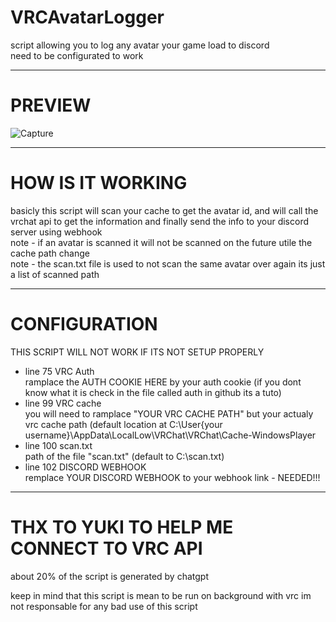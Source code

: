 # VRCAvatarLogger  
script allowing you to log any avatar your game load to discord  
need to be configurated to work  
_________________________________________________________________  
# PREVIEW  
![Capture](https://github.com/TakiiiNotFound/VRCAvatarLogger/assets/82332813/195cb41d-0c83-465a-8b8c-fbe44138b205)  
_________________________________________________________________  
# HOW IS IT WORKING  
basicly this script will scan your cache to get the avatar id, and will call the vrchat api to get the information and finally send the info to your discord server using webhook  
note - if an avatar is scanned it will not be scanned on the future utile the cache path change  
note - the scan.txt file is used to not scan the same avatar over again its just a list of scanned path  
_________________________________________________________________  
# CONFIGURATION  
THIS SCRIPT WILL NOT WORK IF ITS NOT SETUP PROPERLY  
  
- line 75 VRC Auth  
ramplace the AUTH COOKIE HERE by your auth cookie (if you dont know what it is check in the file called auth in github its a tuto)  
- line 99 VRC cache  
you will need to ramplace "YOUR VRC CACHE PATH" but your actualy vrc cache path (default location at C:\User\{your username}\AppData\LocalLow\VRChat\VRChat\Cache-WindowsPlayer  
- line 100 scan.txt  
path of the file "scan.txt" (default to C:\scan.txt)  
- line 102 DISCORD WEBHOOK   
remplace YOUR DISCORD WEBHOOK to your webhook link - NEEDED!!!  
  
_______________________________________________________________  
# THX TO YUKI TO HELP ME CONNECT TO VRC API  
about 20% of the script is generated by chatgpt  

keep in mind that this script is mean to be run on background with vrc
im not responsable for any bad use of this script

